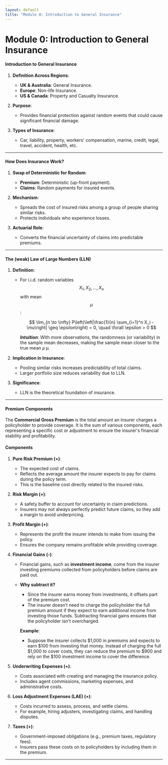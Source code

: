 ```yaml
---
layout: default
title: "Module 0: Introduction to General Insurance"
---
```


# Module 0: Introduction to General Insurance


#### **Introduction to General Insurance**
1. **Definition Across Regions**:
   - **UK & Australia**: General Insurance.
   - **Europe**: Non-life Insurance.
   - **US & Canada**: Property and Casualty Insurance. 

2. **Purpose**:
   - Provides financial protection against random events that could cause significant financial damage.

3. **Types of Insurance**:
   - Car, liability, property, workers' compensation, marine, credit, legal, travel, accident, health, etc.

---

#### **How Does Insurance Work?**
1. **Swap of Deterministic for Random**:
   - **Premium**: Deterministic (up-front payment).
   - **Claims**: Random payments for insured events.

2. **Mechanism**:
   - Spreads the cost of insured risks among a group of people sharing similar risks.
   - Protects individuals who experience losses.

3. **Actuarial Role**:
   - Converts the financial uncertainty of claims into predictable premiums.

---

#### **The (weak) Law of Large Numbers (LLN)** 
1. **Definition**:
   - For i.i.d. random variables $$ X_1, X_2, \dots, X_n $$ with mean $$ \mu $$:

     $$
     \lim_{n \to \infty} P\left(\left|\frac{1}{n} \sum_{i=1}^n X_i - \mu\right| \geq \epsilon\right) = 0, \quad \forall \epsilon > 0
     $$

     ***Intuition***: With more observations, the randomness (or variability) in the sample mean decreases, making the sample mean closer to the true mean 
𝜇
μ.

2. **Implication in Insurance**:
   - Pooling similar risks increases predictability of total claims.
   - Larger portfolio size reduces variability due to LLN.

3. **Significance**:
   - LLN is the theoretical foundation of insurance.

---

#### **Premium Components**

The **Commercial Gross Premium** is the total amount an insurer charges a policyholder to provide coverage. It is the sum of various components, each representing a specific cost or adjustment to ensure the insurer's financial stability and profitability.


#### **Components**
1. **Pure Risk Premium (+)**:
   - The expected cost of claims.
   - Reflects the average amount the insurer expects to pay for claims during the policy term.
   - This is the baseline cost directly related to the insured risks.

2. **Risk Margin (+)**:
   - A safety buffer to account for uncertainty in claim predictions.
   - Insurers may not always perfectly predict future claims, so they add a margin to avoid underpricing.

3. **Profit Margin (+)**:
   - Represents the profit the insurer intends to make from issuing the policy.
   - Ensures the company remains profitable while providing coverage.

4. **Financial Gains (-)**:
   - Financial gains, such as **investment income**, come from the insurer investing premiums collected from policyholders before claims are paid out.
   - **Why subtract it?**
     - Since the insurer earns money from investments, it offsets part of the premium cost.
     - The insurer doesn’t need to charge the policyholder the full premium amount if they expect to earn additional income from investing those funds. Subtracting financial gains ensures that the policyholder isn't overcharged.

     **Example**:
     - Suppose the insurer collects $1,000 in premiums and expects to earn $100 from investing that money. Instead of charging the full $1,000 to cover costs, they can reduce the premium to $900 and rely on the $100 investment income to cover the difference.

5. **Underwriting Expenses (+)**:
   - Costs associated with creating and managing the insurance policy.
   - Includes agent commissions, marketing expenses, and administrative costs.

6. **Loss Adjustment Expenses (LAE) (+)**:
   - Costs incurred to assess, process, and settle claims.
   - For example, hiring adjusters, investigating claims, and handling disputes.

7. **Taxes (+)**:
   - Government-imposed obligations (e.g., premium taxes, regulatory fees).
   - Insurers pass these costs on to policyholders by including them in the premium.

---

